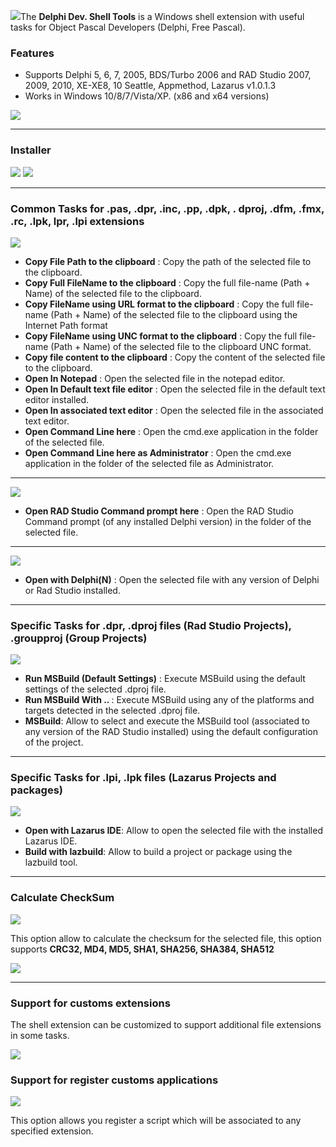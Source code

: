 ![](https://dl.dropboxusercontent.com/u/12733424/github/delphi-dev-shell-tools/logo.png)The <strong>Delphi Dev. Shell Tools</strong> is a  Windows shell extension with useful tasks for Object Pascal Developers (Delphi, Free Pascal).

### Features ###

* Supports Delphi 5, 6, 7, 2005, BDS/Turbo 2006 and RAD Studio 2007, 2009, 2010, XE-XE8, 10 Seattle, Appmethod, Lazarus v1.0.1.3
* Works in Windows 10/8/7/Vista/XP. (x86 and x64 versions)

[![](https://dl.dropboxusercontent.com/u/12733424/Images/followrruz.png)](https://twitter.com/RRUZ)

---

### Installer ###

[![](https://dl.dropboxusercontent.com/u/12733424/github/buttons/DownloadSite1.png)](https://goo.gl/RJanwS)
[![](https://dl.dropboxusercontent.com/u/12733424/github/buttons/DownloadSite2.png)](https://docs.google.com/uc?export=download&id=0B7KzPH8HQCZNQmRnWUpxbEtaT3c)

---

### Common Tasks for .pas, .dpr, .inc, .pp, .dpk, . dproj, .dfm, .fmx, .rc, .lpk, lpr, .lpi extensions ###

![](https://dl.dropboxusercontent.com/u/12733424/Blog/DevShell/Images/common_tasks.png)


 * <strong>Copy File Path to the clipboard</strong>  : Copy the path of the selected file to the clipboard.
 * <strong>Copy Full FileName to the clipboard</strong>  : Copy the full file-name (Path + Name) of the selected file to the clipboard.
 * <strong>Copy FileName using URL format to the clipboard</strong>  : Copy the full file-name (Path + Name) of the selected file to the clipboard using the Internet Path format
 * <strong>Copy FileName using UNC format to the clipboard</strong>  : Copy the full file-name (Path + Name) of the selected file to the clipboard UNC format.
 * <strong>Copy file content to the clipboard</strong>  : Copy the content of the selected file to the clipboard.
 * <strong>Open In Notepad</strong>  : Open the selected file in the notepad editor.
 * <strong>Open In Default text file editor</strong>  : Open the selected file in the default text editor installed.
 * <strong>Open In associated text editor</strong>  : Open the selected file in the associated text editor.
 * <strong>Open Command Line here</strong>  : Open the cmd.exe application in the folder of the selected file.
 * <strong>Open Command Line here as Administrator</strong>  : Open the cmd.exe application in the folder of the selected file as Administrator.


---

![](https://dl.dropboxusercontent.com/u/12733424/Blog/DevShell/Images/CmdRAD.png)
 * <strong>Open RAD Studio Command prompt here</strong>  : Open the RAD Studio Command prompt (of any installed Delphi version) in the folder of the selected file.

---

![](https://dl.dropboxusercontent.com/u/12733424/Blog/DevShell/Images/pas_menu.png)
 * <strong>Open with Delphi(N)</strong>  : Open the selected file with any version of Delphi or Rad Studio installed.

---

### Specific Tasks for .dpr, .dproj files (Rad Studio Projects), .groupproj (Group Projects) ###
![](https://dl.dropboxusercontent.com/u/12733424/Blog/DevShell/Images/dproj_menu_new.png)


 * <strong>Run MSBuild (Default Settings)</strong> : Execute MSBuild using the default settings of the selected .dproj file.
 * <strong>Run MSBuild With .. </strong>: Execute MSBuild using any of the platforms and targets detected in the selected .dproj file.
 * <strong>MSBuild</strong>: Allow to select and execute the MSBuild tool (associated to any version of the RAD Studio installed) using the default configuration of the project.


---

### Specific Tasks for .lpi, .lpk files (Lazarus Projects and packages) ###
![](https://dl.dropboxusercontent.com/u/12733424/Blog/DevShell/Images/lazarus_menu.png)

 * <strong>Open with Lazarus IDE</strong>: Allow to open the selected file with the installed Lazarus IDE.
 * <strong>Build with lazbuild</strong>: Allow to build a project or package using the lazbuild tool.


---

### Calculate CheckSum ###
![](https://dl.dropboxusercontent.com/u/12733424/Blog/DevShell/Images/checksum_menu.png)

This option allow to calculate the checksum for the selected file, this option supports  <strong>CRC32, MD4, MD5, SHA1, SHA256, SHA384, SHA512</strong>

![](https://dl.dropboxusercontent.com/u/12733424/Blog/DevShell/Images/checksum.png)

---

### Support for customs extensions ###

The shell extension can be customized to support additional  file extensions in some tasks.

![](https://dl.dropboxusercontent.com/u/12733424/Blog/DevShell/Images/settings1.png)

### Support for register customs applications ###
![](https://dl.dropboxusercontent.com/u/12733424/Blog/DevShell/Images/Custom_Tools.png)

This option allows you register a script which will be associated  to any specified extension.

